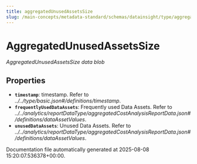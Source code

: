 ```yaml
---
title: aggregatedUnusedAssetsSize
slug: /main-concepts/metadata-standard/schemas/datainsight/type/aggregatedunusedassetssize
---
```


# AggregatedUnusedAssetsSize

*AggregatedUnusedAssetsSize data blob*

## Properties

- **`timestamp`**: timestamp. Refer to *../../type/basic.json#/definitions/timestamp*.
- **`frequentlyUsedDataAssets`**: Frequently used Data Assets. Refer to *../../analytics/reportDataType/aggregatedCostAnalysisReportData.json#/definitions/dataAssetValues*.
- **`unusedDataAssets`**: Unused Data Assets. Refer to *../../analytics/reportDataType/aggregatedCostAnalysisReportData.json#/definitions/dataAssetValues*.


Documentation file automatically generated at 2025-08-08 15:20:07.536378+00:00.
